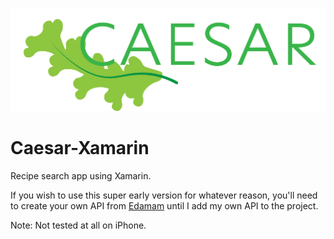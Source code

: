 ![Caesar Logo](https://github.com/JustAdams/Caesar-Xamarin/blob/main/Caesar/Caesar.Android/Resources/drawable/CaesarLogo.png?raw=true)
# Caesar-Xamarin
 
Recipe search app using Xamarin.

If you wish to use this super early version for whatever reason, you'll need to create your own API from [Edamam](https://rapidapi.com/edamam/api/recipe-search-and-diet) until I add my own API to the project.

Note: Not tested at all on iPhone.
